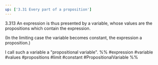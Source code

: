 ```yaml
---
up: ['3.31 Every part of a proposition']
---
```

3.313 An expression is thus presented by a variable, whose values are the propositions which contain the expression.

(In the limiting case the variable becomes constant, the expression a proposition.)

I call such a variable a "propositional variable".
%%
#expression #variable #values #propositions #limit #constant #PropositionalVariable %%
